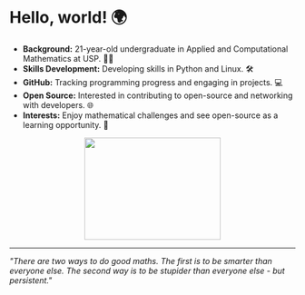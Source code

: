 # Hello, world! 🌍 

- **Background:** 21-year-old undergraduate in Applied and Computational Mathematics at USP. 👨‍🎓
- **Skills Development:** Developing skills in Python and Linux. 🛠️
- **GitHub:** Tracking programming progress and engaging in projects. 💻
- **Open Source:** Interested in contributing to open-source and networking with developers. 🌐
- **Interests:** Enjoy mathematical challenges and see open-source as a learning opportunity. 🧮

<p align="center">
  <img src="https://media4.giphy.com/media/pO4UHglOY2vII/giphy.gif?cid=ecf05e479o0l8n09zeoqjx3zqloxh65hoo7yfozejgzqniyg&rid=giphy.gif&ct=g" width="240" height="180">
</p>

---

*"There are two ways to do good maths. The first is to be smarter than everyone else. The second way is to be stupider than everyone else - but persistent."*
